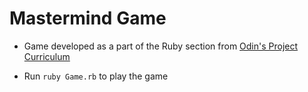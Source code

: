 # Mastermind Game
* Game developed as a part of the Ruby section from [Odin's Project Curriculum](https://www.theodinproject.com/courses/ruby-programming/lessons/oop)

* Run `ruby Game.rb` to play the game
